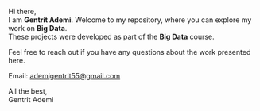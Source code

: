 Hi there,  
I am **Gentrit Ademi**. Welcome to my repository, where you can explore my work on **Big Data**.  
These projects were developed as part of the **Big Data** course.

Feel free to reach out if you have any questions about the work presented here.

Email: ademigentrit55@gmail.com

All the best,  
Gentrit Ademi
